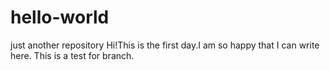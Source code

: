 # hello-world
just another repository
Hi!This is the first day.I am so happy that I can write here.
This is a test for branch.
